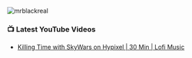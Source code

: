 <p align="left">
    <img src="https://komarev.com/ghpvc/?username=mrblackreal&label=Profile%20views&color=6969ff&style=flat" alt="mrblackreal"/>
</p>

### 📺 Latest YouTube Videos
<!-- YOUTUBE:START -->
- [Killing Time with SkyWars on Hypixel | 30 Min | Lofi Music](https://www.youtube.com/watch?v=9Nj76hnMTJA)
<!-- YOUTUBE:END -->